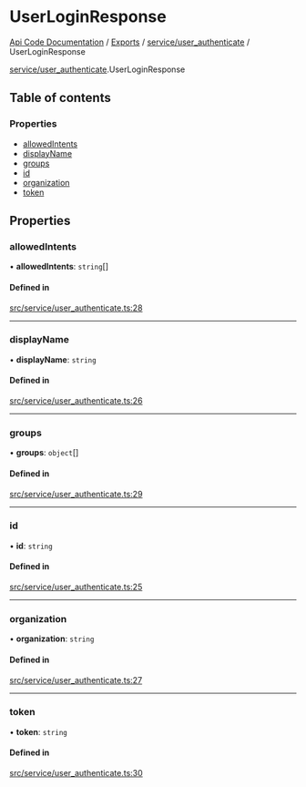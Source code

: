 # UserLoginResponse
 
[Api Code Documentation](../README.md) / [Exports](../modules.md) / [service/user\_authenticate](../modules/service_user_authenticate.md) / UserLoginResponse

[service/user\_authenticate](../modules/service_user_authenticate.md).UserLoginResponse

## Table of contents

### Properties

- [allowedIntents](service_user_authenticate.UserLoginResponse.md#allowedintents)
- [displayName](service_user_authenticate.UserLoginResponse.md#displayname)
- [groups](service_user_authenticate.UserLoginResponse.md#groups)
- [id](service_user_authenticate.UserLoginResponse.md#id)
- [organization](service_user_authenticate.UserLoginResponse.md#organization)
- [token](service_user_authenticate.UserLoginResponse.md#token)

## Properties

### allowedIntents

• **allowedIntents**: `string`[]

#### Defined in

[src/service/user_authenticate.ts:28](https://github.com/openkfw/TruBudget/blob/648f2bb/api/src/service/user_authenticate.ts#L28)

___

### displayName

• **displayName**: `string`

#### Defined in

[src/service/user_authenticate.ts:26](https://github.com/openkfw/TruBudget/blob/648f2bb/api/src/service/user_authenticate.ts#L26)

___

### groups

• **groups**: `object`[]

#### Defined in

[src/service/user_authenticate.ts:29](https://github.com/openkfw/TruBudget/blob/648f2bb/api/src/service/user_authenticate.ts#L29)

___

### id

• **id**: `string`

#### Defined in

[src/service/user_authenticate.ts:25](https://github.com/openkfw/TruBudget/blob/648f2bb/api/src/service/user_authenticate.ts#L25)

___

### organization

• **organization**: `string`

#### Defined in

[src/service/user_authenticate.ts:27](https://github.com/openkfw/TruBudget/blob/648f2bb/api/src/service/user_authenticate.ts#L27)

___

### token

• **token**: `string`

#### Defined in

[src/service/user_authenticate.ts:30](https://github.com/openkfw/TruBudget/blob/648f2bb/api/src/service/user_authenticate.ts#L30)
